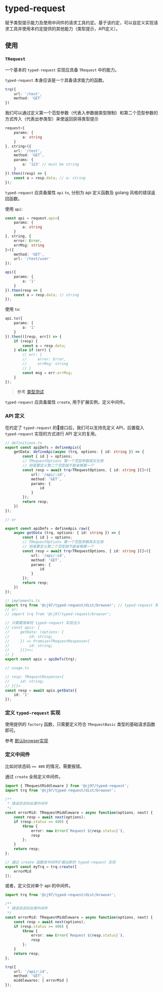 # typed-request

赋予类型提示能力及使用中间件的请求工具约定。基于该约定，可以自定义实现请求工具并使用本约定提供的其他能力（类型提示，API定义）。

## 使用

### `TRequest`

一个基本的 `typed-request` 实现应具备 `TRequest` 中的能力。

`typed-request` 本身应该是一个具备请求能力的函数。

```typescript
trq({
    url: '/test',
    method: 'GET'
})
```

我们可以通过定义第一个范型参数（代表入参数据类型限制）和第二个范型参数的方式传入（代表出参类型）来使返回获得类型提示

```typescript
request<{
    params: {
        a: string
    }
}, string>({
    url: '/test',
    method: 'GET',
    params: {
        a: '123' // must be string
    }
}).then((resp) => {
    const a = resp.data; // a: string
});
```

`typed-request` 应具备属性 `api` `to`, 分别为 api 定义函数及 golang 风格的错误返回函数。

使用 `api`:

```typescript
const api = request.api<{
    params: {
        a: string
    }
}, string, {
    error: Error,
    errMsg: string
}>({
    method: 'GET',
    url: '/test/user'
});

api({
    params: {
        a: '1'
    }
}).then(resp => {
    const a = resp.data; // string
});
```

使用 `to`:

```typescript
api.to({
    params: {
        a: '1'
    }
}).then(([resp, err]) => {
    if (resp) {
        const a = resp.data;
    } else if (err) {
        // err: {
        //     error: Error,
        //     errMsg: string
        // }
        const msg = err.errMsg;
    }
});
```

> 参考 [类型测试](./tests/type-test.ts)

`typed-request` 应具备属性 `create`, 用于扩展实例，定义中间件。

### API 定义

在约定了 `typed-request` 的接口后，我们可以支持先定义 API，后置载入 `typed-request` 实现的方式进行 API 定义的复用。

```typescript
// definitions.ts
export const apiDefs = defineApis({
    getData: defineApi(async (trq, options: { id: string }) => {
        const { id } = options;
        // TRequestOptions 第一个范型参数其实无用
        // 但是要定义第二个范型就不能省略第一个
        const resp = await trq<TRequestOptions, { id: string }[]>({
            url: '/api/:id',
            method: 'GET',
            params: {
                id
            }
        });
        return resp;
    })
});

// or

export const apiDefs = defineApis.raw({
    async getData (trq, options: { id: string }) => {
        const { id } = options;
        // TRequestOptions 第一个范型参数其实无用
        // 但是要定义第二个范型就不能省略第一个
        const resp = await trq<TRequestOptions, { id: string }[]>({
            url: '/api/:id',
            method: 'GET',
            params: {
                id
            }
        });
        return resp;
    })
});
```

```typescript
// implements.ts
import trq from '@cj97/typed-request/dist/browser'; // typed-request 预置的浏览器实现
// or:
// import trq from '@cj97/typed-request/browser';

// 只需要简单将 typed-request 实现注入
// const apis: {
//     getData: (options: {
//         id: string;
//     }) => Promise<TRequestResponse<{
//         id: string;
//     }[]>>;
// }
export const apis = apiDefs(trq);
```

```typescript
// usage.ts

// resp: TRequestResponse<{
//     id: string;
// }[]>
const resp = await apis.getData({
    id: '1'
});
```


### 定义 `typed-request` 实现

使用提供的 `factory` 函数，只需要定义符合 `TRequestBasic` 类型的基础请求函数即可。

参考 [默认browser实现](./browser.ts)

### 定义中间件

比如对状态码 `>= 400` 的情况，需要报错。

通过 `create` 全局定义中间件。

```typescript
import { TRequestMiddleware } from '@cj97/typed-request';
import trq from '@cj97/typed-request/dist/browser';

/**
 * 错误状态码处理中间件
 */
const errorMid: TRequestMiddleware = async function(options, next) {
    const resp = await next(options);
    if (resp.status >= 400) {
        throw {
            error: new Error(`Request ${resp.status}`),
            resp
        };
    }
    return resp;
};

// 通过 create 函数及中间件扩展出新的 typed-request 实现
export const myTrq = trq.create([
    errorMid
]);
```

或者，定义仅对单个 api 的中间件。

```typescript
import trq from '@cj97/typed-request/dist/browser';

/**
 * 错误状态码处理中间件
 */
const errorMid: TRequestMiddleware = async function(options, next) {
    const resp = await next(options);
    if (resp.status >= 400) {
        throw {
            error: new Error(`Request ${resp.status}`),
            resp
        };
    }
    return resp;
};

trq({
    url: '/api/:id',
    method: 'GET',
    middlewares: [ errorMid ]
});
```
